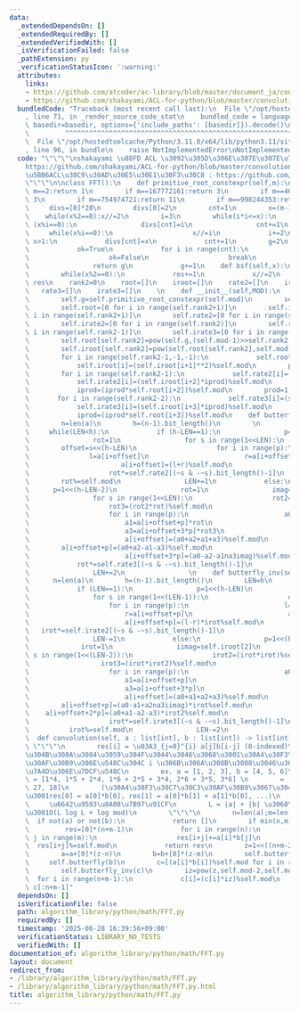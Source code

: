 ```yaml
---
data:
  _extendedDependsOn: []
  _extendedRequiredBy: []
  _extendedVerifiedWith: []
  _isVerificationFailed: false
  _pathExtension: py
  _verificationStatusIcon: ':warning:'
  attributes:
    links:
    - https://github.com/atcoder/ac-library/blob/master/document_ja/convolution.md
    - https://github.com/shakayami/ACL-for-python/blob/master/convolution.py
  bundledCode: "Traceback (most recent call last):\n  File \"/opt/hostedtoolcache/Python/3.11.0/x64/lib/python3.11/site-packages/onlinejudge_verify/documentation/build.py\"\
    , line 71, in _render_source_code_stat\n    bundled_code = language.bundle(stat.path,\
    \ basedir=basedir, options={'include_paths': [basedir]}).decode()\n          \
    \         ^^^^^^^^^^^^^^^^^^^^^^^^^^^^^^^^^^^^^^^^^^^^^^^^^^^^^^^^^^^^^^^^^^^^^^^^^^^^^^^^^\n\
    \  File \"/opt/hostedtoolcache/Python/3.11.0/x64/lib/python3.11/site-packages/onlinejudge_verify/languages/python.py\"\
    , line 96, in bundle\n    raise NotImplementedError\nNotImplementedError\n"
  code: "\"\"\"\nshakayami \u88FD ACL \u3092\u305D\u306E\u307E\u307E\u7A83\u76D7\n\
    https://github.com/shakayami/ACL-for-python/blob/master/convolution.py\n\u672C\
    \u5BB6ACL\u30C9\u30AD\u30E5\u30E1\u30F3\u30C8 : https://github.com/atcoder/ac-library/blob/master/document_ja/convolution.md\n\
    \"\"\"\n\nclass FFT():\n    def primitive_root_constexpr(self,m):\n        if\
    \ m==2:return 1\n        if m==167772161:return 3\n        if m==469762049:return\
    \ 3\n        if m==754974721:return 11\n        if m==998244353:return 3\n   \
    \     divs=[0]*20\n        divs[0]=2\n        cnt=1\n        x=(m-1)//2\n    \
    \    while(x%2==0):x//=2\n        i=3\n        while(i*i<=x):\n            if\
    \ (x%i==0):\n                divs[cnt]=i\n                cnt+=1\n           \
    \     while(x%i==0):\n                    x//=i\n            i+=2\n        if\
    \ x>1:\n            divs[cnt]=x\n            cnt+=1\n        g=2\n        while(1):\n\
    \            ok=True\n            for i in range(cnt):\n                if pow(g,(m-1)//divs[i],m)==1:\n\
    \                    ok=False\n                    break\n            if ok:\n\
    \                return g\n            g+=1\n    def bsf(self,x):\n        res=0\n\
    \        while(x%2==0):\n            res+=1\n            x//=2\n        return\
    \ res\n    rank2=0\n    root=[]\n    iroot=[]\n    rate2=[]\n    irate2=[]\n \
    \   rate3=[]\n    irate3=[]\n    \n    def __init__(self,MOD):\n        self.mod=MOD\n\
    \        self.g=self.primitive_root_constexpr(self.mod)\n        self.rank2=self.bsf(self.mod-1)\n\
    \        self.root=[0 for i in range(self.rank2+1)]\n        self.iroot=[0 for\
    \ i in range(self.rank2+1)]\n        self.rate2=[0 for i in range(self.rank2)]\n\
    \        self.irate2=[0 for i in range(self.rank2)]\n        self.rate3=[0 for\
    \ i in range(self.rank2-1)]\n        self.irate3=[0 for i in range(self.rank2-1)]\n\
    \        self.root[self.rank2]=pow(self.g,(self.mod-1)>>self.rank2,self.mod)\n\
    \        self.iroot[self.rank2]=pow(self.root[self.rank2],self.mod-2,self.mod)\n\
    \        for i in range(self.rank2-1,-1,-1):\n            self.root[i]=(self.root[i+1]**2)%self.mod\n\
    \            self.iroot[i]=(self.iroot[i+1]**2)%self.mod\n        prod=1;iprod=1\n\
    \        for i in range(self.rank2-1):\n            self.rate2[i]=(self.root[i+2]*prod)%self.mod\n\
    \            self.irate2[i]=(self.iroot[i+2]*iprod)%self.mod\n            prod=(prod*self.iroot[i+2])%self.mod\n\
    \            iprod=(iprod*self.root[i+2])%self.mod\n        prod=1;iprod=1\n \
    \       for i in range(self.rank2-2):\n            self.rate3[i]=(self.root[i+3]*prod)%self.mod\n\
    \            self.irate3[i]=(self.iroot[i+3]*iprod)%self.mod\n            prod=(prod*self.iroot[i+3])%self.mod\n\
    \            iprod=(iprod*self.root[i+3])%self.mod\n    def butterfly(self,a):\n\
    \        n=len(a)\n        h=(n-1).bit_length()\n        \n        LEN=0\n   \
    \     while(LEN<h):\n            if (h-LEN==1):\n                p=1<<(h-LEN-1)\n\
    \                rot=1\n                for s in range(1<<LEN):\n            \
    \        offset=s<<(h-LEN)\n                    for i in range(p):\n         \
    \               l=a[i+offset]\n                        r=a[i+offset+p]*rot\n \
    \                       a[i+offset]=(l+r)%self.mod\n                        a[i+offset+p]=(l-r)%self.mod\n\
    \                    rot*=self.rate2[(~s & -~s).bit_length()-1]\n            \
    \        rot%=self.mod\n                LEN+=1\n            else:\n          \
    \      p=1<<(h-LEN-2)\n                rot=1\n                imag=self.root[2]\n\
    \                for s in range(1<<LEN):\n                    rot2=(rot*rot)%self.mod\n\
    \                    rot3=(rot2*rot)%self.mod\n                    offset=s<<(h-LEN)\n\
    \                    for i in range(p):\n                        a0=a[i+offset]\n\
    \                        a1=a[i+offset+p]*rot\n                        a2=a[i+offset+2*p]*rot2\n\
    \                        a3=a[i+offset+3*p]*rot3\n                        a1na3imag=(a1-a3)%self.mod*imag\n\
    \                        a[i+offset]=(a0+a2+a1+a3)%self.mod\n                \
    \        a[i+offset+p]=(a0+a2-a1-a3)%self.mod\n                        a[i+offset+2*p]=(a0-a2+a1na3imag)%self.mod\n\
    \                        a[i+offset+3*p]=(a0-a2-a1na3imag)%self.mod\n        \
    \            rot*=self.rate3[(~s & -~s).bit_length()-1]\n                    rot%=self.mod\n\
    \                LEN+=2\n                \n    def butterfly_inv(self,a):\n  \
    \      n=len(a)\n        h=(n-1).bit_length()\n        LEN=h\n        while(LEN):\n\
    \            if (LEN==1):\n                p=1<<(h-LEN)\n                irot=1\n\
    \                for s in range(1<<(LEN-1)):\n                    offset=s<<(h-LEN+1)\n\
    \                    for i in range(p):\n                        l=a[i+offset]\n\
    \                        r=a[i+offset+p]\n                        a[i+offset]=(l+r)%self.mod\n\
    \                        a[i+offset+p]=(l-r)*irot%self.mod\n                 \
    \   irot*=self.irate2[(~s & -~s).bit_length()-1]\n                    irot%=self.mod\n\
    \                LEN-=1\n            else:\n                p=1<<(h-LEN)\n   \
    \             irot=1\n                iimag=self.iroot[2]\n                for\
    \ s in range(1<<(LEN-2)):\n                    irot2=(irot*irot)%self.mod\n  \
    \                  irot3=(irot*irot2)%self.mod\n                    offset=s<<(h-LEN+2)\n\
    \                    for i in range(p):\n                        a0=a[i+offset]\n\
    \                        a1=a[i+offset+p]\n                        a2=a[i+offset+2*p]\n\
    \                        a3=a[i+offset+3*p]\n                        a2na3iimag=(a2-a3)*iimag%self.mod\n\
    \                        a[i+offset]=(a0+a1+a2+a3)%self.mod\n                \
    \        a[i+offset+p]=(a0-a1+a2na3iimag)*irot%self.mod\n                    \
    \    a[i+offset+2*p]=(a0+a1-a2-a3)*irot2%self.mod\n                        a[i+offset+3*p]=(a0-a1-a2na3iimag)*irot3%self.mod\n\
    \                    irot*=self.irate3[(~s & -~s).bit_length()-1]\n          \
    \          irot%=self.mod\n                LEN-=2\n                \n    \n  \
    \  def convolution(self, a : list[int], b : list[int]) -> list[int]:\n       \
    \ \"\"\"\n        res[i] = \u03A3_{j=0}^{i} a[j]b[i-j] (0-indexed)\n        \u308F\
    \u304B\u308A\u3084\u3059\u304F\u3044\u3046\u3068\u3001\u30A4\u30F3\u30C7\u30C3\
    \u30AF\u30B9\u306E\u548C\u304C i \u306B\u306A\u308B\u3088\u3046\u306A a, b \u306E\
    \u7A4D\u306E\u7DCF\u548C\n        ex. a = [1, 2, 3], b = [4, 5, 6]\n        res\
    \ = [1*4, 1*5 + 2*4, 1*6 + 2*5 + 3*4, 2*6 + 3*5, 3*6] \n        = [4, 13, 28,\
    \ 27, 18]\n        (\u30A4\u30F3\u30C7\u30C3\u30AF\u30B9\u3067\u3044\u3046\u3068\
    \u3001res[0] = a[0]*b[0], res[1] = a[0]*b[1] + a[1]*b[0], ...)\n        \n   \
    \     \u6642\u9593\u8A08\u7B97\u91CF\n        L = |a| + |b| \u3068\u3057\u3066\
    \u3001O(L log L + log mod)\n        \"\"\"\n        n=len(a);m=len(b)\n      \
    \  if not(a) or not(b):\n            return []\n        if min(n,m)<=40:\n   \
    \         res=[0]*(n+m-1)\n            for i in range(n):\n                for\
    \ j in range(m):\n                    res[i+j]+=a[i]*b[j]\n                  \
    \  res[i+j]%=self.mod\n            return res\n        z=1<<((n+m-2).bit_length())\n\
    \        a=a+[0]*(z-n)\n        b=b+[0]*(z-m)\n        self.butterfly(a)\n   \
    \     self.butterfly(b)\n        c=[(a[i]*b[i])%self.mod for i in range(z)]\n\
    \        self.butterfly_inv(c)\n        iz=pow(z,self.mod-2,self.mod)\n      \
    \  for i in range(n+m-1):\n            c[i]=(c[i]*iz)%self.mod\n        return\
    \ c[:n+m-1]"
  dependsOn: []
  isVerificationFile: false
  path: algorithm_library/python/math/FFT.py
  requiredBy: []
  timestamp: '2025-06-28 16:39:56+09:00'
  verificationStatus: LIBRARY_NO_TESTS
  verifiedWith: []
documentation_of: algorithm_library/python/math/FFT.py
layout: document
redirect_from:
- /library/algorithm_library/python/math/FFT.py
- /library/algorithm_library/python/math/FFT.py.html
title: algorithm_library/python/math/FFT.py
---
```

